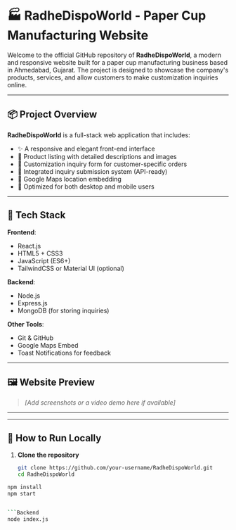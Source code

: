 # 🏭 RadheDispoWorld - Paper Cup Manufacturing Website

Welcome to the official GitHub repository of **RadheDispoWorld**, a modern and responsive website built for a paper cup manufacturing business based in Ahmedabad, Gujarat. The project is designed to showcase the company's products, services, and allow customers to make customization inquiries online.

---

## 📦 Project Overview

**RadheDispoWorld** is a full-stack web application that includes:

- ✨ A responsive and elegant front-end interface
- 📄 Product listing with detailed descriptions and images
- 📝 Customization inquiry form for customer-specific orders
- 📧 Integrated inquiry submission system (API-ready)
- 📍 Google Maps location embedding
- 📱 Optimized for both desktop and mobile users

---

## 🔧 Tech Stack

**Frontend**:
- React.js
- HTML5 + CSS3
- JavaScript (ES6+)
- TailwindCSS or Material UI (optional)

**Backend**:
- Node.js
- Express.js
- MongoDB (for storing inquiries)

**Other Tools**:
- Git & GitHub
- Google Maps Embed
- Toast Notifications for feedback

---

## 🖼️ Website Preview

> _[Add screenshots or a video demo here if available]_

---




---

## 🚀 How to Run Locally

1. **Clone the repository**
   ```bash
   git clone https://github.com/your-username/RadheDispoWorld.git
   cd RadheDispoWorld
```bash
npm install
npm start


```Backend
node index.js
